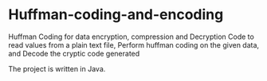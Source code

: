 # Huffman-coding-and-encoding
Huffman Coding for data encryption, compression and Decryption
Code to read values from a plain text file,
Perform huffman coding on the given data, and
Decode the cryptic code generated

The project is written in Java.
